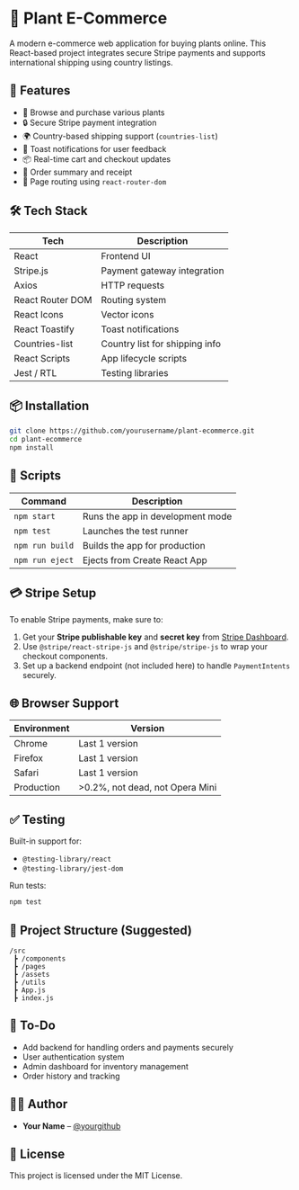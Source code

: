 # 🌿 Plant E-Commerce

A modern e-commerce web application for buying plants online. This React-based project integrates secure Stripe payments and supports international shipping using country listings.

## 🚀 Features

- 🌱 Browse and purchase various plants
- 🔒 Secure Stripe payment integration
- 🌍 Country-based shipping support (`countries-list`)
- 🔔 Toast notifications for user feedback
- 📦 Real-time cart and checkout updates
- 🧾 Order summary and receipt
- 🔁 Page routing using `react-router-dom`

## 🛠️ Tech Stack

| Tech             | Description                                  |
|------------------|----------------------------------------------|
| React            | Frontend UI                                  |
| Stripe.js        | Payment gateway integration                  |
| Axios            | HTTP requests                                |
| React Router DOM | Routing system                               |
| React Icons      | Vector icons                                 |
| React Toastify   | Toast notifications                          |
| Countries-list   | Country list for shipping info               |
| React Scripts    | App lifecycle scripts                        |
| Jest / RTL       | Testing libraries                            |

## 📦 Installation

```bash
git clone https://github.com/yourusername/plant-ecommerce.git
cd plant-ecommerce
npm install
```

## 🧪 Scripts

| Command         | Description                       |
|----------------|-----------------------------------|
| `npm start`     | Runs the app in development mode  |
| `npm test`      | Launches the test runner          |
| `npm run build` | Builds the app for production     |
| `npm run eject` | Ejects from Create React App      |

## 💳 Stripe Setup

To enable Stripe payments, make sure to:

1. Get your **Stripe publishable key** and **secret key** from [Stripe Dashboard](https://dashboard.stripe.com/).
2. Use `@stripe/react-stripe-js` and `@stripe/stripe-js` to wrap your checkout components.
3. Set up a backend endpoint (not included here) to handle `PaymentIntents` securely.

## 🌐 Browser Support

| Environment  | Version                 |
|--------------|--------------------------|
| Chrome       | Last 1 version           |
| Firefox      | Last 1 version           |
| Safari       | Last 1 version           |
| Production   | >0.2%, not dead, not Opera Mini |

## ✅ Testing

Built-in support for:
- `@testing-library/react`
- `@testing-library/jest-dom`

Run tests:

```bash
npm test
```

## 📁 Project Structure (Suggested)

```
/src
 ┣ /components
 ┣ /pages
 ┣ /assets
 ┣ /utils
 ┣ App.js
 ┣ index.js
```

## 📌 To-Do

- Add backend for handling orders and payments securely
- User authentication system
- Admin dashboard for inventory management
- Order history and tracking

## 🧑‍💻 Author

- **Your Name** – [@yourgithub](https://github.com/yourgithub)

## 📄 License

This project is licensed under the MIT License.
